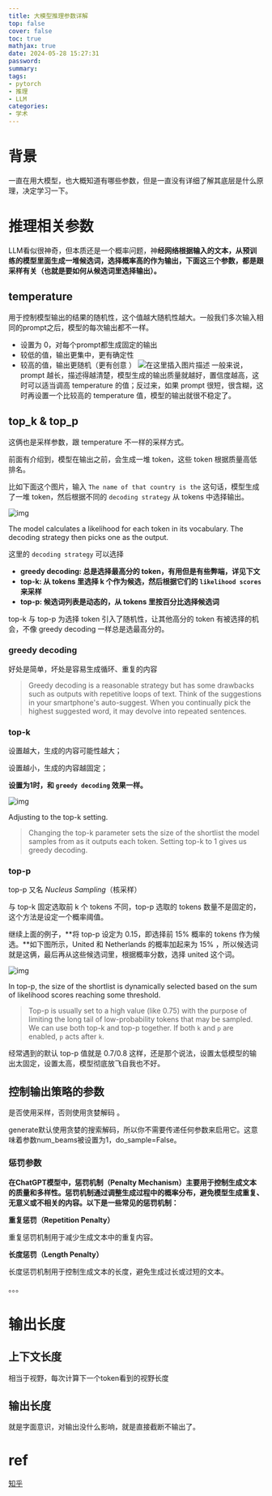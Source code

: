 ```yaml
---
title: 大模型推理参数详解
top: false
cover: false
toc: true
mathjax: true
date: 2024-05-28 15:27:31
password:
summary:
tags:
- pytorch
- 推理
- LLM
categories:
- 学术
---
```




# 背景

一直在用大模型，也大概知道有哪些参数，但是一直没有详细了解其底层是什么原理，决定学习一下。





# 推理相关参数

LLM看似很神奇，但本质还是一个概率问题，神**经网络根据输入的文本，从预训练的模型里面生成一堆候选词，选择概率高的作为输出，下面这三个参数，都是跟采样有关（也就是要如何从候选词里选择输出）。**

## **temperature**

用于控制模型输出的结果的随机性，这个值越大随机性越大。一般我们多次输入相同的prompt之后，模型的每次输出都不一样。

- 设置为 0，对每个prompt都生成固定的输出
- 较低的值，输出更集中，更有确定性
- 较高的值，输出更随机（更有创意 ）
  ![在这里插入图片描述](https://cdn.jsdelivr.net/gh/kengerlwl/kengerlwl.github.io/image/46bca30e69d1901883a91805ea846e16/4c17644a807f2e5741d4e7455e39e9fc.png)
  一般来说，prompt 越长，描述得越清楚，模型生成的输出质量就越好，置信度越高，这时可以适当调高 temperature 的值；反过来，如果 prompt 很短，很含糊，这时再设置一个比较高的 temperature 值，模型的输出就很不稳定了。

> 





## **top_k & top_p**

这俩也是采样参数，跟 temperature 不一样的采样方式。

前面有介绍到，模型在输出之前，会生成一堆 token，这些 token 根据质量高低排名。

比如下面这个图片，输入 `The name of that country is the` 这句话，模型生成了一堆 token，然后根据不同的 `decoding strategy` 从 tokens 中选择输出。

![img](https://cdn.jsdelivr.net/gh/kengerlwl/kengerlwl.github.io/image/46bca30e69d1901883a91805ea846e16/337001f699c3334f9f1908a88cb136de.webp)

The model calculates a likelihood for each token in its vocabulary. The decoding strategy then picks one as the output.

这里的 `decoding strategy` 可以选择

- **greedy decoding: 总是选择最高分的 token，有用但是有些弊端，详见下文**
- **top-k: 从 tokens 里选择 k 个作为候选，然后根据它们的 `likelihood scores` 来采样**
- **top-p: 候选词列表是动态的，从 tokens 里按百分比选择候选词**

top-k 与 top-p 为选择 token 引入了随机性，让其他高分的 token 有被选择的机会，不像 greedy decoding 一样总是选最高分的。

### **greedy decoding**

好处是简单，坏处是容易生成循环、重复的内容

> Greedy decoding is a reasonable strategy but has some drawbacks such as outputs with repetitive loops of text. Think of the suggestions in your smartphone's auto-suggest. When you continually pick the highest suggested word, it may devolve into repeated sentences.

### **top-k**

设置越大，生成的内容可能性越大；

设置越小，生成的内容越固定；

**设置为1时，和 `greedy decoding` 效果一样。**

![img](https://cdn.jsdelivr.net/gh/kengerlwl/kengerlwl.github.io/image/46bca30e69d1901883a91805ea846e16/3be989e76b9897500db5b9912cfb8e62.webp)

Adjusting to the top-k setting.

> Changing the top-k parameter sets the size of the shortlist the model samples from as it outputs each token. Setting top-k to 1 gives us greedy decoding.

### **top-p**

top-p 又名 *Nucleus Sampling*（核采样）

与 top-k 固定选取前 k 个 tokens 不同，top-p 选取的 tokens 数量不是固定的，这个方法是设定一个概率阈值。

继续上面的例子，**将 top-p 设定为 0.15，即选择前 15% 概率的 tokens 作为候选。**如下图所示，United 和 Netherlands 的概率加起来为 15% ，所以候选词就是这俩，最后再从这些候选词里，根据概率分数，选择 united 这个词。

![img](https://cdn.jsdelivr.net/gh/kengerlwl/kengerlwl.github.io/image/46bca30e69d1901883a91805ea846e16/1d67f5d28ea1736e7d0425d7b3ceb8a1.webp)

In top-p, the size of the shortlist is dynamically selected based on the sum of likelihood scores reaching some threshold.

> Top-p is usually set to a high value (like 0.75) with the purpose of limiting the long tail of low-probability tokens that may be sampled. We can use both top-k and top-p together. If both `k` and `p` are enabled, `p` acts after `k`.

经常遇到的默认 top-p 值就是 0.7/0.8 这样，还是那个说法，设置太低模型的输出太固定，设置太高，模型彻底放飞自我也不好。





## 控制输出策略的参数

是否使用采样，否则使用贪婪解码 。

generate默认使用贪婪的搜索解码，所以你不需要传递任何参数来启用它。这意味着参数num_beams被设置为1，do_sample=False。





### 惩罚参数

**在ChatGPT模型中，惩罚机制（Penalty Mechanism）主要用于控制生成文本的质量和多样性。惩罚机制通过调整生成过程中的概率分布，避免模型生成重复、无意义或不相关的内容。以下是一些常见的惩罚机制：**

**重复惩罚（Repetition Penalty）**

重复惩罚机制用于减少生成文本中的重复内容。

 **长度惩罚（Length Penalty）**

长度惩罚机制用于控制生成文本的长度，避免生成过长或过短的文本。

。。。







# 输出长度



## 上下文长度

相当于视野，每次计算下一个token看到的视野长度



## 输出长度

就是字面意识，对输出没什么影响，就是直接截断不输出了。



# ref

[知乎](https://zhuanlan.zhihu.com/p/631786282)
